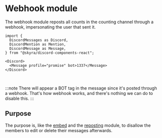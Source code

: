 # Webhook module

The webhook module reposts all counts in the counting channel through a webhook, impersonating the user that sent it.

```mdx-code-block
import {
  DiscordMessages as Discord,
  DiscordMention as Mention,
  DiscordMessage as Message,
} from "@skyra/discord-components-react";

<Discord>
  <Message profile="promise" bot>1337</Message>
</Discord>
```

<br/>

:::note
There will appear a BOT tag in the message since it's posted through a webhook. That's how webhook works, and there's nothing we can do to disable this.
:::


## Purpose

The purpose is, like the [embed](01-embed.md#purpose) and the [reposting](04-reposting.md#purpose) module, to disallow the members to edit or delete their messages afterwards.
